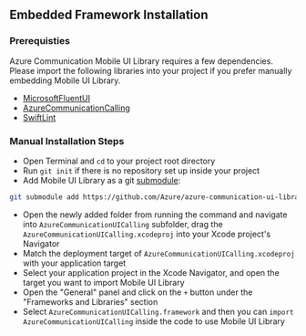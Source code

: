 ## Embedded Framework Installation

### Prerequisties

Azure Communication Mobile UI Library requires a few dependencies. Please import the following libraries into your project if you prefer manually embedding Mobile UI Library.  

- [MicrosoftFluentUI](https://github.com/microsoft/fluentui-apple)  
- [AzureCommunicationCalling](https://github.com/Azure/azure-sdk-for-ios/tree/main/sdk/communication/AzureCommunicationCalling)
- [SwiftLint](https://github.com/realm/SwiftLint)

### Manual Installation Steps

- Open Terminal and `cd` to your project root directory
- Run `git init` if there is no repository set up inside your project
- Add Mobile UI Library as a git [submodule](https://git-scm.com/docs/git-submodule):

```bash
git submodule add https://github.com/Azure/azure-communication-ui-library-ios
```

- Open the newly added folder from running the command and navigate into `AzureCommunicationUICalling` subfolder, drag the `AzureCommunicationUICalling.xcodeproj` into your Xcode project's Navigator
- Match the deployment target of `AzureCommunicationUICalling.xcodeproj` with your application target
- Select your application project in the Xcode Navigator, and open the target you want to import Mobile UI Library
- Open the "General" panel and click on the `+` button under the "Frameworks and Libraries" section
- Select `AzureCommunicationUICalling.framework` and then you can `import AzureCommunicationUICalling` inside the code to use Mobile UI Library 
